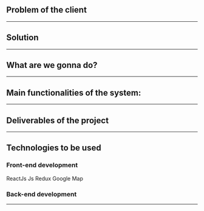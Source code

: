 
## Problem of the client



---

## Solution 



---

## What are we gonna do?

---

## Main functionalities of the system:


---

## Deliverables of the project


---

## Technologies to be used
### Front-end development
ReactJs
Js
Redux
Google Map

### Back-end development


---
